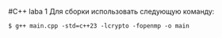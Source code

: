 #C++ laba 1
Для сборки использовать следующую команду:

```
$ g++ main.cpp -std=c++23 -lcrypto -fopenmp -o main
```